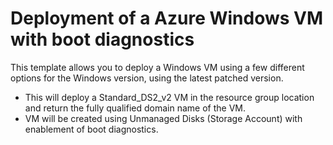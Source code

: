 # Deployment of a Azure Windows VM with boot diagnostics
   
This template allows you to deploy a Windows VM using a few different options for the Windows version, using the latest patched version. 

- This will deploy a Standard_DS2_v2 VM in the resource group location and return the fully qualified domain name of the VM.
- VM will be created using Unmanaged Disks (Storage Account) with enablement of boot diagnostics. 

